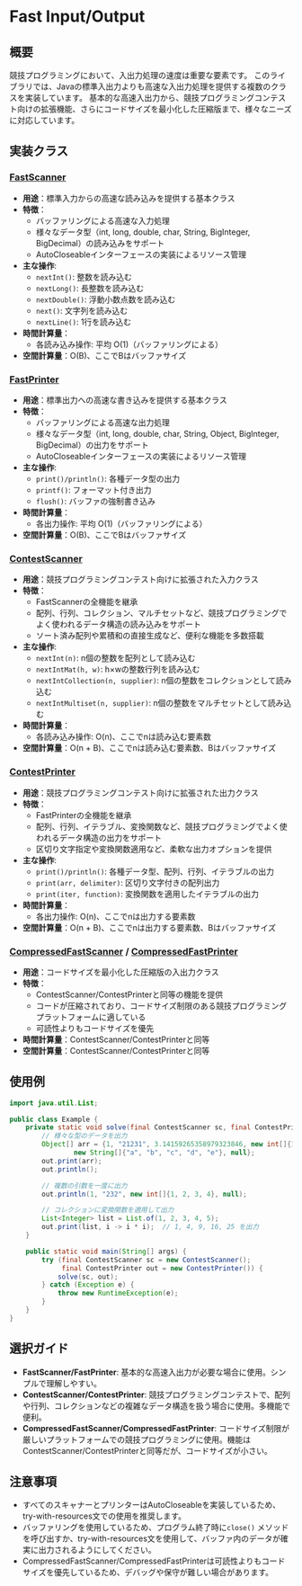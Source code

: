 # Fast Input/Output

## 概要

競技プログラミングにおいて、入出力処理の速度は重要な要素です。
このライブラリでは、Javaの標準入出力よりも高速な入出力処理を提供する複数のクラスを実装しています。
基本的な高速入出力から、競技プログラミングコンテスト向けの拡張機能、さらにコードサイズを最小化した圧縮版まで、様々なニーズに対応しています。

## 実装クラス

### [FastScanner](./src/FastScanner.java)

- **用途**：標準入力からの高速な読み込みを提供する基本クラス
- **特徴**：
	- バッファリングによる高速な入力処理
	- 様々なデータ型（int, long, double, char, String, BigInteger, BigDecimal）の読み込みをサポート
	- AutoCloseableインターフェースの実装によるリソース管理
- **主な操作**:
	- `nextInt()`: 整数を読み込む
	- `nextLong()`: 長整数を読み込む
	- `nextDouble()`: 浮動小数点数を読み込む
	- `next()`: 文字列を読み込む
	- `nextLine()`: 1行を読み込む
- **時間計算量**：
	- 各読み込み操作: 平均 O(1)（バッファリングによる）
- **空間計算量**：O(B)、ここでBはバッファサイズ

### [FastPrinter](./src/FastPrinter.java)

- **用途**：標準出力への高速な書き込みを提供する基本クラス
- **特徴**：
	- バッファリングによる高速な出力処理
	- 様々なデータ型（int, long, double, char, String, Object, BigInteger, BigDecimal）の出力をサポート
	- AutoCloseableインターフェースの実装によるリソース管理
- **主な操作**:
	- `print()/println()`: 各種データ型の出力
	- `printf()`: フォーマット付き出力
	- `flush()`: バッファの強制書き込み
- **時間計算量**：
	- 各出力操作: 平均 O(1)（バッファリングによる）
- **空間計算量**：O(B)、ここでBはバッファサイズ

### [ContestScanner](./src/ContestScanner.java)

- **用途**：競技プログラミングコンテスト向けに拡張された入力クラス
- **特徴**：
	- FastScannerの全機能を継承
	- 配列、行列、コレクション、マルチセットなど、競技プログラミングでよく使われるデータ構造の読み込みをサポート
	- ソート済み配列や累積和の直接生成など、便利な機能を多数搭載
- **主な操作**:
	- `nextInt(n)`: n個の整数を配列として読み込む
	- `nextIntMat(h, w)`: h×wの整数行列を読み込む
	- `nextIntCollection(n, supplier)`: n個の整数をコレクションとして読み込む
	- `nextIntMultiset(n, supplier)`: n個の整数をマルチセットとして読み込む
- **時間計算量**：
	- 各読み込み操作: O(n)、ここでnは読み込む要素数
- **空間計算量**：O(n + B)、ここでnは読み込む要素数、Bはバッファサイズ

### [ContestPrinter](./src/ContestPrinter.java)

- **用途**：競技プログラミングコンテスト向けに拡張された出力クラス
- **特徴**：
	- FastPrinterの全機能を継承
	- 配列、行列、イテラブル、変換関数など、競技プログラミングでよく使われるデータ構造の出力をサポート
	- 区切り文字指定や変換関数適用など、柔軟な出力オプションを提供
- **主な操作**:
	- `print()/println()`: 各種データ型、配列、行列、イテラブルの出力
	- `print(arr, delimiter)`: 区切り文字付きの配列出力
	- `print(iter, function)`: 変換関数を適用したイテラブルの出力
- **時間計算量**：
	- 各出力操作: O(n)、ここでnは出力する要素数
- **空間計算量**：O(n + B)、ここでnは出力する要素数、Bはバッファサイズ

### [CompressedFastScanner](./src/CompressedFastScanner.java) / [CompressedFastPrinter](./src/CompressedFastPrinter.java)

- **用途**：コードサイズを最小化した圧縮版の入出力クラス
- **特徴**：
	- ContestScanner/ContestPrinterと同等の機能を提供
	- コードが圧縮されており、コードサイズ制限のある競技プログラミングプラットフォームに適している
	- 可読性よりもコードサイズを優先
- **時間計算量**：ContestScanner/ContestPrinterと同等
- **空間計算量**：ContestScanner/ContestPrinterと同等

## 使用例

```java
import java.util.List;

public class Example {
	private static void solve(final ContestScanner sc, final ContestPrinter out) {
		// 様々な型のデータを出力
		Object[] arr = {1, "21231", 3.14159265358979323846, new int[]{1, 2, 3, 4, 5},
				new String[]{"a", "b", "c", "d", "e"}, null};
		out.print(arr);
		out.println();

		// 複数の引数を一度に出力
		out.println(1, "232", new int[]{1, 2, 3, 4}, null);

		// コレクションに変換関数を適用して出力
		List<Integer> list = List.of(1, 2, 3, 4, 5);
		out.print(list, i -> i * i);  // 1, 4, 9, 16, 25 を出力
	}

	public static void main(String[] args) {
		try (final ContestScanner sc = new ContestScanner();
			 final ContestPrinter out = new ContestPrinter()) {
			solve(sc, out);
		} catch (Exception e) {
			throw new RuntimeException(e);
		}
	}
}
```

## 選択ガイド

- **FastScanner/FastPrinter**: 基本的な高速入出力が必要な場合に使用。シンプルで理解しやすい。
- **ContestScanner/ContestPrinter**: 競技プログラミングコンテストで、配列や行列、コレクションなどの複雑なデータ構造を扱う場合に使用。多機能で便利。
- **CompressedFastScanner/CompressedFastPrinter**:
	コードサイズ制限が厳しいプラットフォームでの競技プログラミングに使用。機能はContestScanner/ContestPrinterと同等だが、コードサイズが小さい。

## 注意事項

- すべてのスキャナーとプリンターはAutoCloseableを実装しているため、try-with-resources文での使用を推奨します。
- バッファリングを使用しているため、プログラム終了時に`close()`
	メソッドを呼び出すか、try-with-resources文を使用して、バッファ内のデータが確実に出力されるようにしてください。
- CompressedFastScanner/CompressedFastPrinterは可読性よりもコードサイズを優先しているため、デバッグや保守が難しい場合があります。
